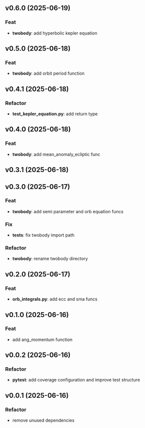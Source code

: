 ## v0.6.0 (2025-06-19)

### Feat

- **twobody**: add hyperbolic kepler equation

## v0.5.0 (2025-06-18)

### Feat

- **twobody**: add orbit period function

## v0.4.1 (2025-06-18)

### Refactor

- **test_kepler_equation.py**: add return type

## v0.4.0 (2025-06-18)

### Feat

- **twobody**: add mean_anomaly_ecliptic func

## v0.3.1 (2025-06-18)

## v0.3.0 (2025-06-17)

### Feat

- **twobody**: add semi parameter and orb equation funcs

### Fix

- **tests**: fix twobody import path

### Refactor

- **twobody**: rename twobody directory

## v0.2.0 (2025-06-17)

### Feat

- **orb_integrals.py**: add ecc and sma funcs

## v0.1.0 (2025-06-16)

### Feat

- add ang_momentum function

## v0.0.2 (2025-06-16)

### Refactor

- **pytest**: add coverage configuration and improve test structure

## v0.0.1 (2025-06-16)

### Refactor

- remove unused dependencies
